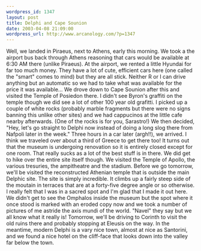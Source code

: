 ```yaml
--- 
wordpress_id: 1347
layout: post
title: Delphi and Cape Sounion
date: 2003-04-08 21:09:00
wordpress_url: http://www.arcanology.com/?p=1347
---
```

Well, we landed in Piraeus, next to Athens, early this morning. We took a the airport bus back through Athens reasoning that cars would be available at 6:30 AM there (unlike Piraeus). At the airport, we rented a little Hyundai for far too much money. They have a lot of cute, efficient cars here (one called the "smart" comes to mind) but they are all stick. Neither R or I can drive anything but an automatic so we had to take what was available for the price it was available... We drove down to Cape Sounion after this and visited the Temple of Posiedon there. I didn&apos;t see Byron&apos;s graffiti on the temple though we did see a lot of other 100 year old grafitti. I picked up a couple of white rocks (probably marble fragments but there were no signs banning this unlike other sites) and we had cappucinos at the little cafe nearby afterwards. (One of the rocks is for you, Sarastro!) We then decided, "Hey, let&apos;s go straight to Delphi now instead of doing a long slog there from Nafpoli later in the week." Three hours in a car later (argh!!), we arrived. I think we traveled over about a third of Greece to get there too! It turns out that the museum is undergoing renovation so it is entirely closed except for one room. That really sucks as a lot of the best stuff is in there. We did get to hike over the entire site itself though. We visited the Temple of Apollo, the various tresuries, the ampitheatre and the stadium. Before we go tomorrow, we&apos;ll be visited the reconstructed Athenian temple that is outside the main Delphic site. The site is simply incredible. It climbs up a fairly steep side of the moutain in terraces that are at a forty-five degree angle or so otherwise. I really felt that I was in a sacred spot and I&apos;m glad that I made it out here. We didn&apos;t get to see the Omphalos inside the museum but the spot where it once stood is marked with an eroded copy now and we took a number of pictures of me astride the axis mundi of the world. "Navel" they say but we all know what it really is! Tomorrow, we&apos;ll be driving to Corinth to visit the old ruins there and probably stopping at Eleusis on the way. In the meantime, modern Delphi is a vary nice town, almost at nice as Santorini, and we found a nice hotel on the cliff-face that looks down into the valley far below the town.